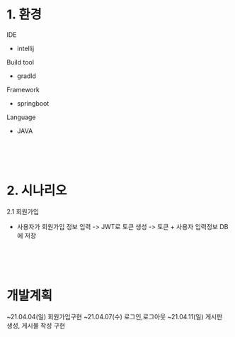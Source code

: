 
# 1. 환경

IDE 
- intellij

Build tool
- gradld

Framework
- springboot 

Language 
- JAVA
</br>
</br>
</br>

# 2. 시나리오

2.1 회원가입 
 - 사용자가 회원가입 정보 입력 -> JWT로 토큰 생성  -> 토큰 + 사용자 입력정보 DB에 저장  

</br>
</br>
</br>

#  개발계획
~21.04.04(일) 회원가입구현
~21.04.07(수) 로그인,로그아웃
~21.04.11(일) 게시판 생성, 게시물 작성 구현 


